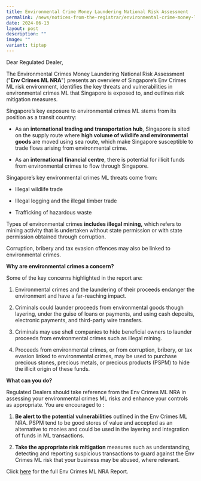 ```yaml
---
title: Environmental Crime Money Laundering National Risk Assessment
permalink: /news/notices-from-the-registrar/environmental-crime-money-laundering-national-risk-assessment/
date: 2024-06-13
layout: post
description: ""
image: ""
variant: tiptap
---
```

<p>Dear Regulated Dealer,</p>
<p>The Environmental Crimes Money Laundering National Risk Assessment ("<strong>Env Crimes ML NRA</strong>")
presents an overview of Singapore’s Env Crimes ML risk environment, identifies
the key threats and vulnerabilities in environmental crimes ML that Singapore
is exposed to, and outlines risk mitigation measures.</p>
<p>Singapore’s key exposure to environmental crimes ML stems from its position
as a transit country:</p>
<ul data-tight="true" class="tight">
<li>
<p>As an <strong>international</strong>  <strong>trading and transportation hub</strong>,
Singapore is sited on the supply route where <strong>high volume of wildlife and environmental goods </strong>are
moved using sea route, which make Singapore susceptible to trade flows
arising from environmental crime.</p>
</li>
<li>
<p>As an <strong>international</strong>  <strong>financial centre</strong>,
there is potential for illicit funds from environmental crimes to flow
through Singapore.</p>
</li>
</ul>
<p></p>
<p>Singapore’s key environmental crimes ML threats come from:</p>
<ul data-tight="true" class="tight">
<li>
<p>Illegal wildlife trade</p>
</li>
<li>
<p>Illegal logging and the illegal timber trade</p>
</li>
<li>
<p>Trafficking of hazardous waste</p>
</li>
</ul>
<p>Types of environmental crimes&nbsp;<strong>includes illegal mining,</strong>&nbsp;which
refers to mining activity that is undertaken without state permission or
with state permission obtained through corruption.</p>
<p>Corruption, bribery and tax evasion offences may also be linked to environmental
crimes.</p>
<p><strong>Why are environmental crimes a concern?</strong>&nbsp;</p>
<p>Some of the key concerns highlighted in the report are:</p>
<ol data-tight="true" class="tight">
<li>
<p>Environmental crimes and the laundering of their proceeds endanger the
environment and have a far-reaching impact.</p>
</li>
<li>
<p>Criminals could launder proceeds from environmental goods though layering,
under the guise of loans or payments, and using cash deposits, electronic
payments, and third-party wire transfers.</p>
</li>
<li>
<p>Criminals may use shell companies to hide beneficial owners to launder
proceeds from environmental crimes such as illegal mining.</p>
</li>
<li>
<p>Proceeds from environmental crimes, or from corruption, bribery, or tax
evasion linked to environmental crimes, may be used to purchase precious
stones, precious metals, or precious products (PSPM) to hide the illicit
origin of these funds.</p>
</li>
</ol>
<p><strong>What can you do?</strong>
</p>
<p>Regulated Dealers should take reference from the Env Crimes ML NRA in
assessing your environmental crimes ML risks and enhance your controls
as appropriate. You are encouraged to :</p>
<ol data-tight="true" class="tight">
<li>
<p><strong>Be alert to the potential vulnerabilities</strong>&nbsp;outlined
in the Env Crimes ML NRA. PSPM tend to be good stores of value and accepted
as an alternative to monies and could be used in the layering and integration
of funds in ML transactions.</p>
</li>
<li>
<p><strong>Take the appropriate risk mitigation</strong>&nbsp;measures&nbsp;such
as&nbsp;understanding, detecting and reporting suspicious transactions
to guard against the Env Crimes ML risk that your business may be abused,
where relevant.</p>
</li>
</ol>
<p>Click <a href="/files/Env_Crimes_ML_NRA___Final.pdf" rel="noopener noreferrer nofollow" target="_blank">here</a> for
the full Env Crimes ML NRA Report.</p>
<p></p>